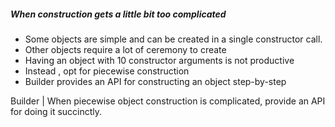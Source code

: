 ##### When construction gets a little bit too complicated

- Some objects are simple and can be created in a single constructor call.
- Other objects require a lot of ceremony to create
- Having an object with 10 constructor arguments is not productive
- Instead , opt for piecewise construction
- Builder provides an API for constructing an object step-by-step

Builder | When piecewise object construction is complicated, provide an API for doing it succinctly.
